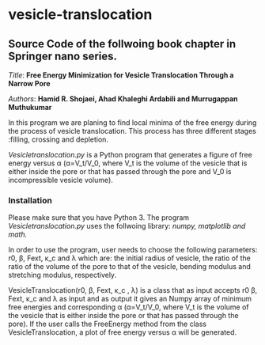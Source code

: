 # vesicle-translocation
## Source Code of the follwoing book chapter in Springer nano series.
*Title*: **Free Energy Minimization for Vesicle Translocation Through a Narrow Pore**

*Authors*: **Hamid R. Shojaei, Ahad Khaleghi Ardabili and Murrugappan Muthukumar**


In this program we are planing to find local minima of the free energy during the process of vesicle translocation.
This process has three different stages :filling, crossing and depletion. 

*Vesicletranslocation.py* is a Python program that generates a figure of free energy versus α (α=V_t/V_0, where V_t is the volume of the vesicle that is either inside the pore or that has passed through the pore and V_0 is incompressible vesicle volume). 
### Installation
 Please make sure that you have Python 3. The program *Vesicletranslocation.py* uses the follwoing library:
  *numpy, matplotlib and math.* 
 
In order to use the program, user needs to choose the following parameters: r0,  β, Fext, κ_c and λ
which are:  the initial radius of vesicle, the ratio of the ratio of the volume of the pore to that of the vesicle, bending modulus and stretching modulus, respectively.

VesicleTranslocation(r0, β, Fext, κ_c , λ) is a class that as input accepts r0  β, Fext, κ_c and λ as input and as output it    gives an Numpy array of minimum free energies and corresponding α (α=V_t/V_0, where V_t is the volume of the vesicle that is either inside the pore or that has passed through the pore). If the user calls the FreeEnergy method from the class VesicleTranslocation, a plot of  free energy versus α will be generated.  


